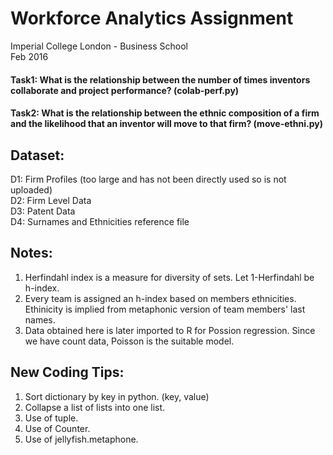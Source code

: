 # Workforce Analytics Assignment   
Imperial College London - Business School    
Feb 2016   

#### Task1: What is the relationship between the number of times inventors collaborate and project performance? (colab-perf.py)
#### Task2: What is the relationship between the ethnic composition of a firm and the likelihood that an inventor will move to that firm? (move-ethni.py) 

## Dataset:   
D1: Firm Profiles (too large and has not been directly used so is not uploaded)    
D2: Firm Level Data   
D3: Patent Data    
D4: Surnames and Ethnicities reference file    

## Notes:    
1. Herfindahl index is a measure for diversity of sets.  Let 1-Herfindahl be h-index.    
2. Every team is assigned an h-index based on members ethnicities. Ethinicity is implied from metaphonic version of team members' last names.    
3. Data obtained here is later imported to R for Possion regression. Since we have count data, Poisson is the suitable model.

## New Coding Tips:    
1. Sort dictionary by key in python. (key, value)    
2. Collapse a list of lists into one list.    
3. Use of tuple.    
4. Use of Counter.    
5. Use of jellyfish.metaphone.    
